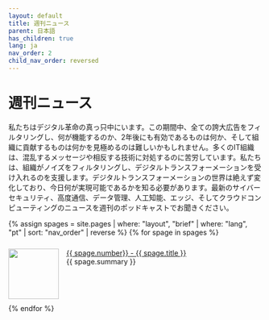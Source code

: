 ```yaml
---
layout: default
title: 週刊ニュース
parent: 日本語
has_children: true
lang: ja
nav_order: 2
child_nav_order: reversed
---
```


# 週刊ニュース

私たちはデジタル革命の真っ只中にいます。この期間中、全ての誇大広告をフィルタリングし、何が機能するのか、2年後にも有効であるものは何か、そして組織に貢献するものは何かを見極めるのは難しいかもしれません。多くのIT組織は、混乱するメッセージや相反する技術に対処するのに苦労しています。私たちは、組織がノイズをフィルタリングし、デジタルトランスフォーメーションを受け入れるのを支援します。デジタルトランスフォーメーションの世界は絶えず変化しており、今日何が実現可能であるかを知る必要があります。最新のサイバーセキュリティ、高度通信、データ管理、人工知能、エッジ、そしてクラウドコンピューティングのニュースを週刊のポッドキャストでお聞きください。

<style>
/* 並んだ二つの等しい列を作成 */
.column {
  float: left;
  width: 49%;
  padding: 10px;
}

/* 列の後に浮動小数点をクリア */
.row:after {
  content: "";
  display: table;
  clear: both;
}
</style>
<style>
.thumbnail {
    float: left;
    margin: 0 15px 0 0;
}
.episode {
    margin: 10px 0;
}
.episode:hover {
    background-color: #cceeff;
}
</style>

{% assign spages = site.pages | where: "layout", "brief" | where: "lang", "pt" | sort: "nav_order" | reverse %}
{% for spage in spages %}
<div style="display: flex;">
    <p class="episode">
    <img class="thumbnail" src="../../{{ spage.path | remove: spage.name }}/{{ spage.img }}" width="100" height="100">
    <a href="{{ spage.url }}">{{ spage.number}} - {{ spage.title }}</a><br>
    {{ spage.summary }}
    </p>
</div>
{% endfor %}